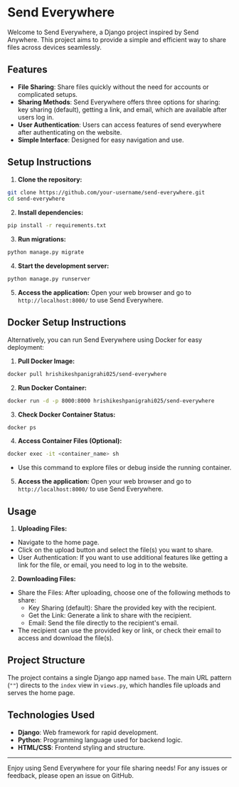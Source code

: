 # Send Everywhere

Welcome to Send Everywhere, a Django project inspired by Send Anywhere. This project aims to provide a simple and efficient way to share files across devices seamlessly.

## Features

- **File Sharing**: Share files quickly without the need for accounts or complicated setups.
- **Sharing Methods**: Send Everywhere offers three options for sharing: key sharing (default), getting a link, and email, which are available after users log in.
- **User Authentication**: Users can access features of send everywhere after authenticating on the website.
- **Simple Interface**: Designed for easy navigation and use.

## Setup Instructions

1. **Clone the repository:**

```sh
git clone https://github.com/your-username/send-everywhere.git
cd send-everywhere
```

2. **Install dependencies:**

```sh
pip install -r requirements.txt
```

3. **Run migrations:**

```sh
python manage.py migrate
```

4. **Start the development server:**

```sh
python manage.py runserver
```

5. **Access the application:**
   Open your web browser and go to `http://localhost:8000/` to use Send Everywhere.

## Docker Setup Instructions

Alternatively, you can run Send Everywhere using Docker for easy deployment:

1. **Pull Docker Image:**

```bash
docker pull hrishikeshpanigrahi025/send-everywhere
```

2. **Run Docker Container:**

```bash
docker run -d -p 8000:8000 hrishikeshpanigrahi025/send-everywhere
```

3. **Check Docker Container Status:**

```bash
docker ps
```

4. **Access Container Files (Optional):**

```bash
docker exec -it <container_name> sh
```

- Use this command to explore files or debug inside the running container.

5. **Access the application:**
   Open your web browser and go to `http://localhost:8000/` to use Send Everywhere.

## Usage

1. **Uploading Files:**

- Navigate to the home page.
- Click on the upload button and select the file(s) you want to share.
- User Authentication: If you want to use additional features like getting a link for the file, or email, you need to log in to the website.

2. **Downloading Files:**

- Share the Files: After uploading, choose one of the following methods to share:
    - Key Sharing (default): Share the provided key with the recipient.
    - Get the Link: Generate a link to share with the recipient.
    - Email: Send the file directly to the recipient's email.
- The recipient can use the provided key or link, or check their email to access and download the file(s).

## Project Structure

The project contains a single Django app named `base`. The main URL pattern (`""`) directs to the `index` view in `views.py`, which handles file uploads and serves the home page.

## Technologies Used

- **Django**: Web framework for rapid development.
- **Python**: Programming language used for backend logic.
- **HTML/CSS**: Frontend styling and structure.

---

Enjoy using Send Everywhere for your file sharing needs! For any issues or feedback, please open an issue on GitHub.
